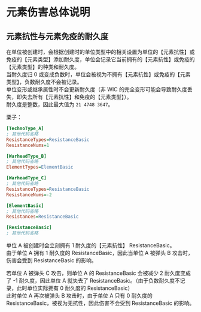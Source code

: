 # 元素伤害总体说明

## 元素抗性与元素免疫的耐久度

在单位被创建时，会根据创建时的单位类型中的相关设置为单位的【元素抗性】或免疫的【元素类型】添加耐久度，单位会记录它当前拥有的【元素抗性】或免疫的【元素类型】的种类和耐久度。  
当耐久度归 0 或变成负数时，单位会被视为不拥有【元素抗性】或免疫的【元素类型】，负数耐久度不会被记录。  
单位变形或继承属性时不会更新耐久度（非 WIC 的完全变形可能会导致耐久度丢失，即失去所有【元素抗性】和免疫的【元素类型】）。  
耐久度是整数，因此最大值为 `21 4748 3647`。

栗子：

```ini
[TechnoType_A]
; 其他代码省略
ResistanceTypes=ResistanceBasic
ResistanceNums=1

[WarheadType_B]
; 其他代码省略
ElementTypes=ElementBasic

[WarheadType_C]
; 其他代码省略
ResistanceTypes=ResistanceBasic
ResistanceNums=-2

[ElementBasic]
; 其他代码省略
Resistances=ResistanceBasic

[ResistanceBasic]
; 其他代码省略
```

单位 A 被创建时会立刻拥有 1 耐久度的【元素抗性】 ResistanceBasic。  
由于单位 A 拥有 1 耐久度的 ResistanceBasic，因此当单位 A 被弹头 B 攻击时，伤害会受到 ResistanceBasic 的影响。

若单位 A 被弹头 C 攻击，则单位 A 的 ResistanceBasic 会被减少 2 耐久度变成了 -1 耐久度，因此单位 A 就失去了 ResistanceBasic。（由于负数耐久度不记录，此时单位实际拥有 0 耐久度的 ResistanceBasic）  
此时单位 A 再次被弹头 B 攻击时，由于单位 A 只有 0 耐久度的 ResistanceBasic，被视为无抗性，因此伤害不会受到 ResistanceBasic 的影响。
